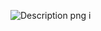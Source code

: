 ![Description png i](https://github.com/user-attachments/assets/82b3f658-4829-410c-9621-be5cd93b0c04)
